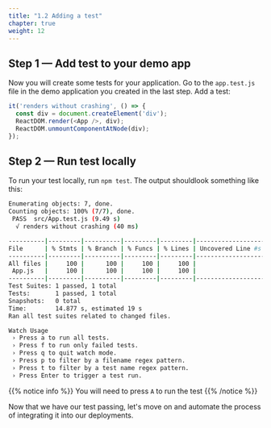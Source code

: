 ```yaml
---
title: "1.2 Adding a test"
chapter: true
weight: 12
---
```


## Step 1 &mdash; Add test to your demo app

Now you will create some tests for your application. Go to the `app.test.js` file in the demo application you created in the last step. Add a test:

```js
it('renders without crashing', () => {
  const div = document.createElement('div');
  ReactDOM.render(<App />, div);
  ReactDOM.unmountComponentAtNode(div);
});
```

## Step 2 &mdash; Run test locally

To run your test locally, run `npm test`. The output shouldlook something like this:

```bash
Enumerating objects: 7, done.
Counting objects: 100% (7/7), done.
 PASS  src/App.test.js (9.49 s)
  √ renders without crashing (40 ms)

----------|---------|----------|---------|---------|-------------------
File      | % Stmts | % Branch | % Funcs | % Lines | Uncovered Line #s 
----------|---------|----------|---------|---------|-------------------
All files |     100 |      100 |     100 |     100 |                   
 App.js   |     100 |      100 |     100 |     100 |                   
----------|---------|----------|---------|---------|-------------------
Test Suites: 1 passed, 1 total       
Tests:       1 passed, 1 total       
Snapshots:   0 total
Time:        14.877 s, estimated 19 s
Ran all test suites related to changed files.

Watch Usage
 › Press a to run all tests.
 › Press f to run only failed tests.
 › Press q to quit watch mode.
 › Press p to filter by a filename regex pattern.
 › Press t to filter by a test name regex pattern.
 › Press Enter to trigger a test run.
```

{{% notice info %}}
You will need to press `A` to run the test 
{{% /notice %}}

Now that we have our test passing, let's move on and automate the process of integrating it into our deployments.